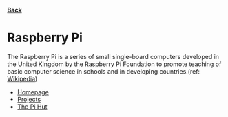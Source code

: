 **[Back](/README.md/)**

# Raspberry Pi

The Raspberry Pi is a series of small single-board computers developed in the United Kingdom by the Raspberry Pi Foundation to promote teaching of basic computer science in schools and in developing countries.(ref: [Wikipedia](https://en.wikipedia.org/wiki/Raspberry_Pi))

- [Homepage](https://www.raspberrypi.org)
- [Projects](https://projects.raspberrypi.org/en/projects)
- [The Pi Hut](https://thepihut.com/blogs/raspberry-pi-tutorials/the-raspberry-pi-tutorial-beginners-guide)

